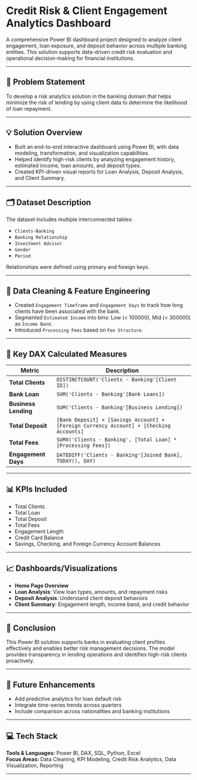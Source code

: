 # Credit Risk & Client Engagement Analytics Dashboard

A comprehensive Power BI dashboard project designed to analyze client engagement, loan exposure, and deposit behavior across multiple banking entities. This solution supports data-driven credit risk evaluation and operational decision-making for financial institutions.

---

## 🧩 Problem Statement

To develop a risk analytics solution in the banking domain that helps minimize the risk of lending by using client data to determine the likelihood of loan repayment.

---

## 💡 Solution Overview

- Built an end-to-end interactive dashboard using Power BI, with data modeling, transformation, and visualization capabilities.
- Helped identify high-risk clients by analyzing engagement history, estimated income, loan amounts, and deposit types.
- Created KPI-driven visual reports for Loan Analysis, Deposit Analysis, and Client Summary.

---

## 🗂️ Dataset Description

The dataset includes multiple interconnected tables:
- `Clients-Banking`
- `Banking Relationship`
- `Investment Advisor`
- `Gender`
- `Period`

Relationships were defined using primary and foreign keys.

---

## 🧹 Data Cleaning & Feature Engineering

- Created `Engagement Timeframe` and `Engagement Days` to track how long clients have been associated with the bank.
- Segmented `Estimated Income` into bins: Low (< 100000), Mid (< 300000) as `Income Band`.
- Introduced `Processing Fees` based on `Fee Structure`.

---

## 🧮 Key DAX Calculated Measures

| Metric | Description |
|--------|-------------|
| **Total Clients** | `DISTINCTCOUNT('Clients - Banking'[Client ID])` |
| **Bank Loan** | `SUM('Clients - Banking'[Bank Loans])` |
| **Business Lending** | `SUM('Clients - Banking'[Business Lending])` |
| **Total Deposit** | `[Bank Deposit] + [Savings Account] + [Foreign Currency Account] + [Checking Accounts]` |
| **Total Fees** | `SUMX('Clients - Banking', [Total Loan] * [Processing Fees])` |
| **Engagement Days** | `DATEDIFF('Clients - Banking'[Joined Bank], TODAY(), DAY)` |

---

## 📊 KPIs Included

- Total Clients  
- Total Loan  
- Total Deposit  
- Total Fees  
- Engagement Length  
- Credit Card Balance  
- Savings, Checking, and Foreign Currency Account Balances

---

## 📈 Dashboards/Visualizations

- **Home Page Overview**
- **Loan Analysis**: View loan types, amounts, and repayment risks
- **Deposit Analysis**: Understand client deposit behaviors
- **Client Summary**: Engagement length, income band, and credit behavior

---

## 🏁 Conclusion

This Power BI solution supports banks in evaluating client profiles effectively and enables better risk management decisions. The model provides transparency in lending operations and identifies high-risk clients proactively.

---

## 🔭 Future Enhancements

- Add predictive analytics for loan default risk
- Integrate time-series trends across quarters
- Include comparison across nationalities and banking institutions

---

## 💻 Tech Stack

**Tools & Languages:** Power BI, DAX, SQL, Python, Excel  
**Focus Areas:** Data Cleaning, KPI Modeling, Credit Risk Analytics, Data Visualization, Reporting

---

